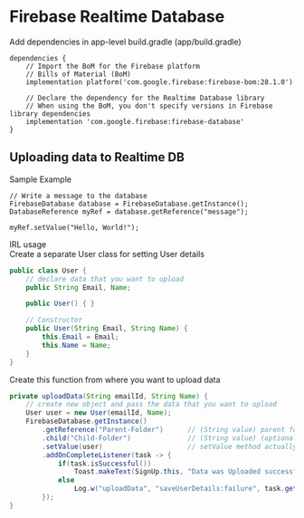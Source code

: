 # Firebase Realtime Database

Add dependencies in app-level build.gradle (app/build.gradle)
```Gradle
dependencies {
    // Import the BoM for the Firebase platform
    // Bills of Material (BoM)
    implementation platform('com.google.firebase:firebase-bom:28.1.0')

    // Declare the dependency for the Realtime Database library
    // When using the BoM, you don't specify versions in Firebase library dependencies
    implementation 'com.google.firebase:firebase-database'
}
```
## Uploading data to Realtime DB

Sample Example
```
// Write a message to the database
FirebaseDatabase database = FirebaseDatabase.getInstance();
DatabaseReference myRef = database.getReference("message");

myRef.setValue("Hello, World!");
```
IRL usage   
Create a separate User class for setting User details

```Java
public class User {
    // declare data that you want to upload
    public String Email, Name;

    public User() { }

    // Constructor
    public User(String Email, String Name) {
        this.Email = Email;
        this.Name = Name;
    }
}
```
Create this function from where you want to upload data 
```Java
private uploadData(String emailId, String Name) {
    // create new object and pass the data that you want to upload 
    User user = new User(emailId, Name);
    FirebaseDatabase.getInstance()
        .getReference("Parent-Folder")      // (String value) parent folder will be created if it does not exist
        .child("Child-Folder")              // (String value) (optional) if you want to create a sub folder
        .setValue(user)                     // setValue method actually sets data
        .addOnCompleteListener(task -> {
            if(task.isSuccessful())
                Toast.makeText(SignUp.this, "Data was Uploaded successfully", Toast.LENGTH_SHORT).show();
            else
                Log.w("uploadData", "saveUserDetails:failure", task.getException());
        });
}
```

